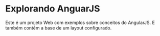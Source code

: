 # Explorando AnguarJS

Este é um projeto Web com exemplos sobre conceitos do AngularJS. E também contém a base de um layout configurado. 

